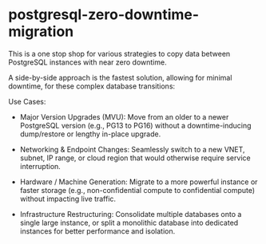# postgresql-zero-downtime-migration
This is a one stop shop for various strategies to copy data between PostgreSQL instances with near zero downtime.

A side-by-side approach is the fastest solution, allowing for minimal downtime, for these complex database transitions:

Use Cases:
- Major Version Upgrades (MVU): Move from an older to a newer PostgreSQL version (e.g., PG13 to PG16) without a downtime-inducing dump/restore or lengthy in-place upgrade.

- Networking & Endpoint Changes: Seamlessly switch to a new VNET, subnet, IP range, or cloud region that would otherwise require service interruption.

- Hardware / Machine Generation: Migrate to a more powerful instance or faster storage (e.g., non-confidential compute to confidential compute) without impacting live traffic.

- Infrastructure Restructuring: Consolidate multiple databases onto a single large instance, or split a monolithic database into dedicated instances for better performance and isolation.
